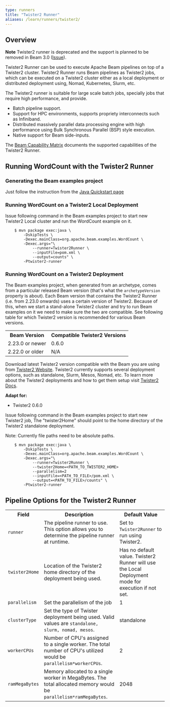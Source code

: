 ```yaml
---
type: runners
title: "Twister2 Runner"
aliases: /learn/runners/twister2/
---
```


<!--
Licensed under the Apache License, Version 2.0 (the "License");
you may not use this file except in compliance with the License.
You may obtain a copy of the License at

http://www.apache.org/licenses/LICENSE-2.0

Unless required by applicable law or agreed to in writing, software
distributed under the License is distributed on an "AS IS" BASIS,
WITHOUT WARRANTIES OR CONDITIONS OF ANY KIND, either express or implied.
See the License for the specific language governing permissions and
limitations under the License.
-->

## Overview

**Note** Twister2 runner is deprecated and the support is planned to be removed in Beam 3.0 ([Issue](https://github.com/apache/beam/issues/35905)).

Twister2 Runner can be used to execute Apache Beam pipelines on top of a Twister2
cluster. Twister2 Runner runs Beam pipelines as Twister2 jobs, which can be executed on
a Twister2 cluster either as a local deployment or distributed deployment using, Nomad,
Kubernetes, Slurm, etc.

The Twister2 runner is suitable for large scale batch jobs, specially jobs that
require high performance, and provide.
* Batch pipeline support.
* Support for HPC environments, supports propriety interconnects such as Infiniband.
* Distributed massively parallel data processing engine with high performance using
 Bulk Synchronous Parallel (BSP) style execution.
* Native support for Beam side-inputs.

The [Beam Capability Matrix](/documentation/runners/capability-matrix/) documents the
supported capabilities of the Twister2 Runner.

## Running WordCount with the Twister2 Runner

### Generating the Beam examples project

Just follow the instruction from the [Java Quickstart page](/get-started/quickstart-java/#get-the-wordcount-code)

### Running WordCount on a Twister2 Local Deployment

Issue following command in the Beam examples project to start new Twister2 Local cluster and run the WordCount example on it.

```
    $ mvn package exec:java \
        -DskipTests \
        -Dexec.mainClass=org.apache.beam.examples.WordCount \
        -Dexec.args="\
            --runner=Twister2Runner \
            --inputFile=pom.xml \
            --output=counts" \
        -Ptwister2-runner
```

### Running WordCount on a Twister2 Deployment

The Beam examples project, when generated from an archetype, comes from a particular released Beam version (that's what
the `archetypeVersion` property is about). Each Beam version that contains the Twister2 Runner (i.e. from 2.23.0 onwards)
uses a certain version of Twister2. Because of this, when we start a stand-alone Twister2 cluster and try to run Beam examples on
it we need to make sure the two are compatible. See following table for which Twister2 version is recommended for various
Beam versions.

<table class="table table-bordered">
<tr>
  <th>Beam Version</th>
  <th>Compatible Twister2 Versions</th>
</tr>
<tr>
  <td>2.23.0 or newer</td>
  <td>0.6.0</td>
</tr>
<tr>
  <td>2.22.0 or older</td>
  <td>N/A</td>
</tr>
</table>

Download latest Twister2 version compatible with the Beam you are using from
[Twister2 Website](https://twister2.org/docs/download). Twister2 currently supports
several deployment options, such as standalone, Slurm, Mesos, Nomad, etc. To learn more about the Twister2
deployments and how to get them setup visit [Twister2 Docs](https://twister2.org/docs/deployment/job-submit).

<nav class="version-switcher">
  <strong>Adapt for:</strong>
  <ul>
    <li data-value="twister2-0.6.0">Twister2 0.6.0</li>
  </ul>
</nav>

Issue following command in the Beam examples project to start new Twister2 job,
The "twister2Home" should point to the home directory of the Twister2 standalone
deployment.

Note: Currently file paths need to be absolute paths.

```
    $ mvn package exec:java \
        -DskipTests \
        -Dexec.mainClass=org.apache.beam.examples.WordCount \
        -Dexec.args="\
            --runner=Twister2Runner \
            --twister2Home=<PATH_TO_TWISTER2_HOME>
            --parallelism=2
            --inputFile=<PATH_TO_FILE>/pom.xml \
            --output=<PATH_TO_FILE>/counts" \
        -Ptwister2-runner
```

## Pipeline Options for the Twister2 Runner

<div class="table-container-wrapper">
<table class="table table-bordered">
<tr>
  <th>Field</th>
  <th>Description</th>
  <th>Default Value</th>
</tr>
<tr>
  <td><code>runner</code></td>
  <td>The pipeline runner to use. This option allows you to determine the pipeline runner at runtime.</td>
  <td>Set to <code>Twister2Runner</code> to run using Twister2.</td>
</tr>
<tr>
  <td><code>twister2Home</code></td>
  <td>Location of the Twister2 home directory of the deployment being used.</td>
  <td>Has no default value. Twister2 Runner will use the Local Deployment mode for execution if not set.</td>
</tr>
<tr>
  <td><code>parallelism</code></td>
  <td>Set the parallelism of the job</td>
  <td>1</td>
</tr>
<tr>
  <td><code>clusterType</code></td>
  <td>Set the type of Twister deployment being used. Valid values are <code>standalone, slurm, nomad, mesos</code>.</td>
  <td>standalone</td>
</tr>
<tr>
  <td><code>workerCPUs</code></td>
  <td>Number of CPU's assigned to a single worker. The total number of CPU's utilized would be <code>parallelism*workerCPUs</code>.</td>
  <td>2</td>
</tr>
<tr>
  <td><code>ramMegaBytes</code></td>
  <td>Memory allocated to a single worker in MegaBytes. The total allocated memory would be <code>parallelism*ramMegaBytes</code>.</td>
  <td>2048</td>
</tr>
</table>
</div>
